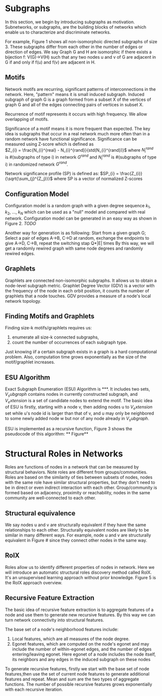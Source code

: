 # Subgraphs

In this section, we begin by introducing subgraphs as motivation. Subnetworks, or subgraphs, are the building blocks of networks which enable us to characterize and discriminate networks.

For example, Figure 1 shows all non-isomorphoic directed subgraphs of size 3. These subgraphs differ from each other in the number of edges or direction of edges. We say Graph G and H are isomorphic if there exists a bijection f: V(G)->V(H) such that any two nodes u and v of G are adjacent in G if and only if f(u) and f(v) are adjacent in H.

## Motifs

Network motifs are recurring, significant patterns of interconnections in the network. Here, "pattern" means it is small induced subgraph. Induced subgraph of graph G is a graph formed from a subset X of the vertices of graph G and all of the edges connecting pairs of vertices in subset X. 

Recurrence of motif represents it occurs with high frequency. We allow overlapping of motifs.

Significance of a motif means it is more frequent than expected. The key idea is subgraphs that occur in a real network much more often than in a random network have functional significance. Significance can be measured using Z-score which is defined as <br>$Z_{i} = \frac{N_{i}^{real} - N_{i}^{rand}}{std(N_{i}^{rand})}$ 
where $N_{i}^{rand}$ is #(subgraphs of type i) in network $G^{rand}$ and 
$N_{i}^{rand}$ is #(subgraphs of type i) in randomized network $G^{rand}$.

Network significance profile (SP) is defined as: $SP_{i} = \frac{Z_{i}}{\sqrt{\sum_{j}^{Z_j}}}$ where SP is a vector of normalized Z-scores

## Configuration Model

Configuration model is a random graph with a given degree sequence $k_1$, $k_2$, ..., $k_N$ which can be used as a "null" model and compared with real network. Configuration model can be generated in an easy way as shown in Figure 2. *TODO*


Another way for generation is as following:
Start from a given graph G;
Select a pair of edges A->B, C->D at random, exchange the endpoints to give A->D, C->B, repeat the switching stap Q*|E| times
By this way, we will get a randomly rewired graph with same node degrees and randomly rewired edges.

## Graphlets

Graphlets are connected non-isomorphic subgraphs. It allows us to obtain a node-level subgraph metric. Graphlet Degree Vector (GDV) is a vector with the frequency of the node in each orbit position, it counts the number of graphlets that a node touches. GDV provides a measure  of a node's local network topology. 

## Finding Motifs and Graphlets

Finding size-k motifs/graphlets requires us: 
1) enumerate all size-k connected subgraphs, 
2) count the number of occurrences of each subgraph type.

Just knowing iif a certain subgraph exists in a graph is a hard computational problem. Also, computation time grows exponentially as the size of the motif/graphlet increases.

## ESU Algorithm
Exact Subgraph Enumeration (ESU) Algorithm is ***. It includes two sets,  $V_subgraph$ contains nodes in currently constructed subgraph, and $V_extension$ is a set of candidate nodes to extend the motif.  The basic idea of ESU is firstly, starting with a node v, then adding nodes u to $V_extension$ set while u's node id is larger than that of v, and u may only be neighbored to some newly added node w but nor of any node already in $V_subgraph$. 

ESU is implemented as a recursive function, Figure 3 shows the pseudocode of this algorithm:
** Figure**

# Structural Roles in Networks
Roles are functions of nodes in a network that can be measured by structural behaviors. Note roles are different from groups/communities. Roles are based on the similarity of ties between subsets of nodes, nodes with the same role have similar structural properties, but they don't need to be in direct or even indirect interaction with each other. Group/community is formed based on adjacency, proximity or reachability, nodes in the same community are well-connected to each other.

## Structural equivalence
We say nodes u and v are structurally equivalent if they have the same relationships to each other. Structurally equivalent nodes are likely to be similar in many different ways. For example, node u and v are structurally equivalent in Figure # since they connect other nodes in the same way.

## RoIX
Roles allow us to identify different properties of nodes in network. Here we will introduce an automatic structural roles discovery method called RolX. It's an unsupervised learning approach without prior knowledge. Figure 5 is the RoIX approach overview.

## Recursive Feature Extraction
The basic idea of recursive feature extraction is to aggregate features of a node and use them to generate new recursive features. By this way we can turn network connectivity into structural features. 

The base set of a node's neighborhood features include:
1. Local features, which are all measures of the node degree. 
2. Egonet features, which are computed on the node's egonet and may include the number of within-egonet edges, and the number of edges entering/leaving egonet. Here egonet of a node  includes the node itself, its neighbors and any edges in the induced subgraph on these nodes

To generate recursive features, firstly we start with the base set of node features,then use the set of current node features to generate additional features and repeat. Mean and sum are the two types of aggregate functions. The number of possible recursive features grows exponentially with each recursive iteration. 

